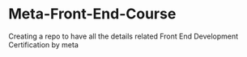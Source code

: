 # Meta-Front-End-Course
Creating a repo to have all the details related Front End Development Certification by meta
